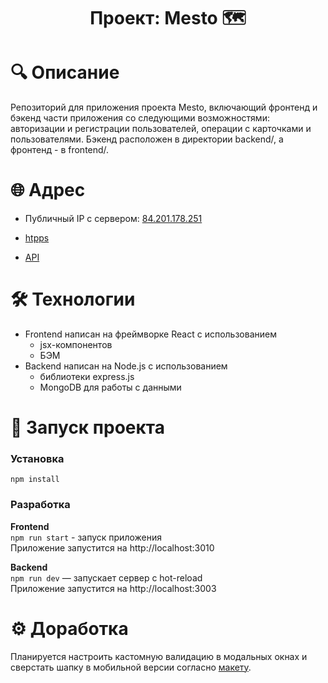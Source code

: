 <h1 align="center">Проект: Mesto &#128506;</h1>

# &#128269; Описание
Репозиторий для приложения проекта Mesto, включающий фронтенд и бэкенд части приложения со следующими возможностями: авторизации и регистрации пользователей, операции с карточками и пользователями. Бэкенд расположен в директории backend/, а фронтенд - в frontend/.

# &#127760; Адрес
 - Публичный IP с сервером: [84.201.178.251](http://84.201.178.251/)

 - [htpps](https://mesto.pupkova.nomoredomains.club/)
 
 - [API](https://api.mesto.pupkova.nomoredomains.club/)

# &#128736; Технологии
 - Frontend написан на фреймворке React с использованием
   - jsx-компонентов
   - БЭМ
 - Backend написан на Node.js с использованием
   - библиотеки express.js
   - MongoDB для работы с данными

# &#128640; Запуск проекта
### Установка
  `npm install`

### Разработка
**Frontend**  
  `npm run start` - запуск приложения  
Приложение запустится на http://localhost:3010

**Backend**  
  `npm run dev` — запускает сервер с hot-reload  
Приложение запустится на http://localhost:3003

# &#9881; Доработка
Планируется настроить кастомную валидацию в модальных окнах и сверстать шапку в мобильной версии согласно [макету](https://www.figma.com/file/TAozx2V8LjKoLrppx4f7o5/Sprint-12?node-id=0%3A1).